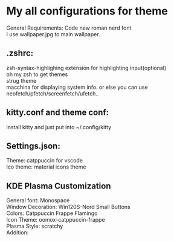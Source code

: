 # My all configurations for theme
General Requirements: Code new roman nerd font<br>
I use wallpaper.jpg to main wallpaper.
## .zshrc:
zsh-syntax-highlighing extension for highlighting input(optional)
<br>
oh my zsh to get themes
<br>
strug theme
<br>
macchina for displaying system info. or else you can use neofetch/pfetch/screenfetch/ufetch..
## kitty.conf and theme conf:
install kitty and just put into ~/.config/kitty
## Settings.json:
Theme: catppuccin for vscode
<br> Ico theme: material icons theme<br>
## KDE Plasma Customization
General font: Monospace<br>
Window Decoration: Win120S-Nord Small Buttons<br>
Colors: Catppuccin Frappe Flamingo<br>
Icon Theme: oomox-catppuccin-frappe <br>
Plasma Style: scratchy<br>
Addition:<br>
